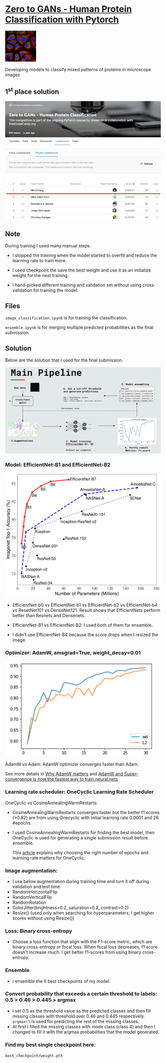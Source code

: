 # [Zero to GANs - Human Protein Classification with Pytorch](https://www.kaggle.com/c/jovian-pytorch-z2g)

<img src="./images/protein_image.png" width="100" height="100">

Developing models to classify mixed patterns of proteins in microscope images

## 1<sup>st</sup> place solution

<img src="./images/kaggle2.png">


## Note

During training I used many manual steps. 

- I stopped the training when the model started to overfit and reduce the learning rate to train more.

- I used checkpoint the save the best weight and use it as an initialize weight for the next training.

- I hand-picked different training and validation set without using cross-validation for training the model.


## Files

`image_classification.ipynb` is for training the classification.

`ensemble.ipynb` is for merging multiple predicted probabilities as the final submission. 

## Solution

Below are the solution that I used for the final submission.

<img src="./images/main_pipeline.png">

### Model: EfficientNet-B1 and EfficientNet-B2

<img src="./images/efficient-net.png">

- EfficientNet-b0 vs EfficientNet-b1 vs EfficientNet-b2 vs EfficientNet-b4 vs ResetNet101 vs DenseNet121. Result shows that EfficientNets perform better than Resnets and Densenets.
    
- EfficientNet-B1 vs EfficientNet-B2: I used both of them for ensemble.

- I didn't use EfficientNet-B4 because the score drops when I resized the image.
    
### Optimizer: AdamW, amsgrad=True, weight_decay=0.01

<img src="./images/adamw.png">

AdamW vs Adam: AdamW optimizer converges faster than Adam. 
        
   See more details in [Why AdamW matters](https://towardsdatascience.com/why-adamw-matters-736223f31b5d) and [AdamW and Super-convergence is now the fastest way to train neural nets](https://www.fast.ai/2018/07/02/adam-weight-decay/)
        

### Learning rate scheduler: OneCyclic Learning Rate Scheduler

OneCyclic vs CosineAnnealingWarmRestarts:  

- CosineAnnealingWarmRestarts converges faster but the better f1 scores (>0.82) are from using Onecyclic with initial learning rate 0.0001 and 26 #epochs.

- I used CosineAnnealingWarmRestarts for finding the best model, then OneCyclic is used for generating a single submission result before ensemble.
        
   This [article](https://towardsdatascience.com/adaptive-and-cyclical-learning-rates-using-pytorch-2bf904d18dee) explains why choosing the right number of epochs and learning rate matters for OneCyclic.

### Image augmentation:

- I use below augmentation during training time and turn it off during validation and test time.
- RandomHorizontalFlip
- RandomVerticalFlip
- RandomRotation
- ColorJitter(brightness=0.2, saturation=0.2, contrast=0.2)
- Resize() (used only when searching for hyperparameters, I get higher scores without using Resize())
    
### Loss: Binary cross-entropy
- Choose a loss function that align with the F1-score metric, which are binary cross-entropy or focal loss. When focal loss decreases, f1 score doesn't increase much. I get better f1-scores from using binary cross-entropy.
    
### Ensemble
- I ensemble the 6 best checkpoints of my model.
 
### Convert probability that exceeds a certain threshold to labels: 0.5 > 0.46 > 0.445 > argmax

- I set 0.5 as the threshold value as the predicted classes and then fill missing classes with threshold over 0.46 and 0.445 respectively. `argmax()` is used for predicting the rest of the missing classes.
- At first I filled the missing classes with mode class (class 4) and then I changed to fill it with the argmax probabilities that the model generated.

### Find my best single checkpoint here:
`best_checkpoint/weight.pth`
